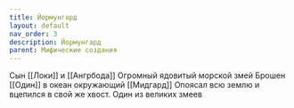 ```yaml
---
title: Йормунгард
layout: default
nav_order: 3
description: Йормунгард
parent: Мифические создания
---
```


Сын [[Локи]] и [[Ангрбода]]
Огромный ядовитый морской змей
Брошен [[Один]] в океан окружающий [[Мидгард]]
Опоясал всю землю и вцепился в свой же хвост.
Один из великих змеев
